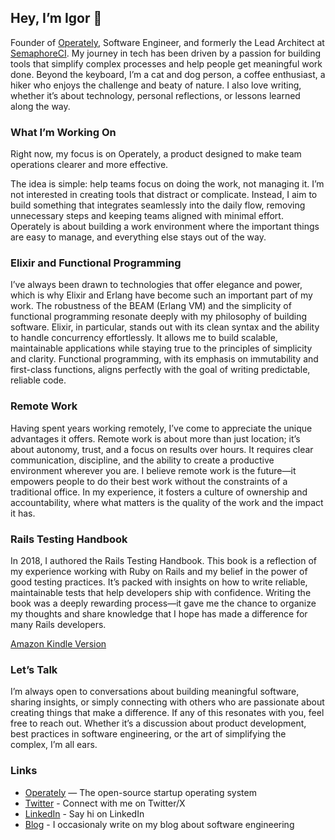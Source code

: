## Hey, I’m Igor 👋

Founder of [Operately](https://github.com/operately/operately), Software Engineer, and formerly the Lead 
Architect at [SemaphoreCI](https://semaphoreci.com). My journey in tech has been driven by a passion 
for building tools that simplify complex processes and help people get meaningful work done. Beyond 
the keyboard, I’m a cat and dog person, a coffee enthusiast, a hiker who enjoys the challenge and 
beaty of nature. I also love writing, whether it’s about technology, personal reflections, or 
lessons learned along the way.

### What I’m Working On

Right now, my focus is on Operately, a product designed to make team operations clearer and more effective. 

The idea is simple: help teams focus on doing the work, not managing it. I’m not interested in creating 
tools that distract or complicate. Instead, I aim to build something that integrates seamlessly into 
the daily flow, removing unnecessary steps and keeping teams aligned with minimal effort. Operately 
is about building a work environment where the important things are easy to manage, and everything 
else stays out of the way.

### Elixir and Functional Programming

I’ve always been drawn to technologies that offer elegance and power, which is why Elixir and 
Erlang have become such an important part of my work. The robustness of the BEAM (Erlang VM) 
and the simplicity of functional programming resonate deeply with my philosophy of building 
software. Elixir, in particular, stands out with its clean syntax and the ability to handle 
concurrency effortlessly. It allows me to build scalable, maintainable applications while staying 
true to the principles of simplicity and clarity. Functional programming, with its emphasis 
on immutability and first-class functions, aligns perfectly with the goal of writing 
predictable, reliable code.

### Remote Work

Having spent years working remotely, I’ve come to appreciate the unique advantages it offers. 
Remote work is about more than just location; it’s about autonomy, trust, and a focus on results 
over hours. It requires clear communication, discipline, and the ability to create a productive
environment wherever you are. I believe remote work is the future—it empowers people to do 
their best work without the constraints of a traditional office. In my experience, it fosters 
a culture of ownership and accountability, where what matters is the quality of the work 
and the impact it has.

### Rails Testing Handbook

In 2018, I authored the Rails Testing Handbook. This book is a reflection of my experience 
working with Ruby on Rails and my belief in the power of good testing practices. It’s packed 
with insights on how to write reliable, maintainable tests that help developers ship with 
confidence. Writing the book was a deeply rewarding process—it gave me the chance to organize 
my thoughts and share knowledge that I hope has made a difference for many Rails developers.

[Amazon Kindle Version](https://www.amazon.com/dp/B07DKFYS1Q)

### Let’s Talk

I’m always open to conversations about building meaningful software, sharing insights, or simply 
connecting with others who are passionate about creating things that make a difference. If any of this 
resonates with you, feel free to reach out. Whether it’s a discussion about product development, 
best practices in software engineering, or the art of simplifying the complex, I’m all ears.

### Links

- [Operately](github.com/operately/operately) — The open-source startup operating system
- [Twitter](https://x.com/igor_sarcevic) - Connect with me on Twitter/X
- [LinkedIn](https://www.linkedin.com/in/igorsarcevic) - Say hi on LinkedIn
- [Blog](https://morningcoffee.io) - I occasionaly write on my blog about software engineering
